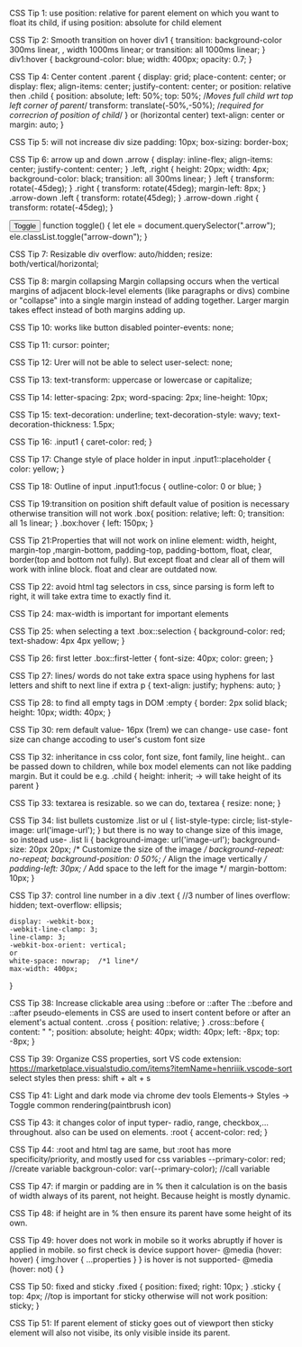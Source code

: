 CSS Tip 1:
use position: relative for parent element on which you want to float its child, if using position: absolute for child element

CSS Tip 2: Smooth transition on hover
div1 {
    transition: background-color 300ms linear, , width 1000ms linear;
    or 
    transition: all 1000ms linear;
}
div1:hover {
    background-color: blue;
    width: 400px;
    opacity: 0.7;
}

CSS Tip 4: Center content
.parent {
    display: grid;
    place-content: center;
    or
    display: flex;
    align-items: center;
    justify-content: center;
    or
    position: relative
    then .child {
        position: absolute;
        left: 50%;
        top: 50%; /*Moves full child wrt top left corner of parent*/
        transform: translate(-50%,-50%); /*required for correcrion of position of child*/
    }
    or (horizontal center)
    text-align: center
    or
    margin: auto;
}

CSS Tip 5: will not increase div size
padding: 10px;
box-sizing: border-box;

CSS Tip 6: arrow up and down
.arrow {
    display: inline-flex;
    align-items: center;
    justify-content: center;
}
.left, .right {
    height: 20px;
    width: 4px;
    background-color: black;
    transition: all 300ms linear;
}
.left {
    transform: rotate(-45deg);
}
.right {
    transform: rotate(45deg);
    margin-left: 8px;
}
.arrow-down .left {
    transform: rotate(45deg);
}
.arrow-down .right {
    transform: rotate(-45deg);
}
<div class="arrow">
    <div class="left"></div>
    <div class="right"></div>
</div>
<button onclick="toggle()">Toggle</button>
function toggle() {
    let ele =  document.querySelector(".arrow");
    ele.classList.toggle("arrow-down");
}

CSS Tip 7: Resizable div
overflow: auto/hidden;
resize: both/vertical/horizontal;

CSS Tip 8: margin collapsing
Margin collapsing occurs when the vertical margins of adjacent block-level elements (like paragraphs or divs) combine or "collapse" into a single margin instead of adding together. Larger margin takes effect instead of both margins adding up.

CSS Tip 10: works like button disabled
pointer-events: none;

CSS Tip 11:
cursor: pointer;            

CSS Tip 12: Urer will not be able to select
user-select: none;

CSS Tip 13:
text-transform: uppercase or lowercase or capitalize;

CSS Tip 14:
letter-spacing: 2px;
word-spacing: 2px;
line-height: 10px;

CSS Tip 15:
text-decoration: underline;
text-decoration-style: wavy;
text-decoration-thickness: 1.5px;

CSS Tip 16:
.input1 {
    caret-color: red;
}

CSS Tip 17: Change style of place holder in input
.input1::placeholder {
    color: yellow;
}

CSS Tip 18: Outline of input
.input1:focus {
    outline-color: 0 or blue;
}

CSS Tip 19:transition on position shift
default value of position is necessary otherwise transition will not work
.box{
    position: relative; left: 0;
    transition: all 1s linear;
}
.box:hover {
    left: 150px;
}

CSS Tip 21:Properties that will not work on inline element: width, height, margin-top ,margin-bottom, padding-top, padding-bottom, float, clear, border(top and bottom not fully).
But except float and clear all of them will work with inline block.
float and clear are outdated now.

CSS Tip 22: avoid html tag selectors in css, since parsing is form left to right, it will take extra time to exactly find it.

CSS Tip 24:
max-width is important for important elements

CSS Tip 25: when selecting a text
.box::selection {
    background-color: red;
    text-shadow: 4px 4px yellow;
}

CSS Tip 26: first letter
.box::first-letter {
    font-size: 40px;
    color: green;
} 

CSS Tip 27: lines/ words do not take extra space using hyphens for last letters and shift to next line if extra
p {
    text-align: justify;
    hyphens: auto;
}

CSS Tip 28: to find all empty tags in DOM
:empty {
    border: 2px solid black;
    height: 10px; width: 40px;
}

CSS Tip 30: rem default value- 16px (1rem)
we can change- <html styel="font-size: 32px">
use case- font size can change accoding to user's custom font size

CSS Tip 32: inheritance in css
color, font size, font family, line height.. can be passed down to children, while box model elements can not like padding margin. But it could be e.g.
.child {
    height: inherit; -> will take height of its parent
}

CSS Tip 33: textarea is resizable. so we can do,
textarea {
    resize: none;
}

CSS Tip 34: list bullets customize
.list or ul {
    list-style-type: circle;
    list-style-image: url('image-url');
}
but there is no way to change size of this image, so instead use-
.list li {
    background-image: url('image-url');
    background-size: 20px 20px; /* Customize the size of the image */
    background-repeat: no-repeat;
    background-position: 0 50%; /* Align the image vertically */
    padding-left: 30px; /* Add space to the left for the image */
    margin-bottom: 10px;
}

CSS Tip 37: control line number in a div
.text {   //3 number of lines
    overflow: hidden;
    text-overflow: ellipsis;

    display: -webkit-box;
    -webkit-line-clamp: 3;
    line-clamp: 3;
    -webkit-box-orient: vertical;
    or 
    white-space: nowrap;  /*1 line*/
    max-width: 400px;
}

CSS Tip 38: Increase clickable area using ::before or ::after
The ::before and ::after pseudo-elements in CSS are used to insert content before or after an element's actual content.
.cross {
    position: relative;
}
.cross::before {
    content: " ";
    position: absolute;
    height: 40px;
    width: 40px;
    left: -8px;
    top: -8px;
}

CSS Tip 39: Organize CSS properties, sort
VS code extension: https://marketplace.visualstudio.com/items?itemName=henriiik.vscode-sort
select styles then press: shift + alt + s

CSS Tip 41:
Light and dark mode via chrome dev tools
Elements-> Styles -> Toggle common rendering(paintbrush icon)

CSS Tip 43: it changes color of input typer- radio, range, checkbox,... throughout. also can be used on elements.
:root {
    accent-color: red;
}

CSS Tip 44: :root and html tag are same, but :root has more specificity/priority, and mostly used for css variables
--primary-color: red;   //create variable
backgroun-color: var(--primary-color);  //call variable

CSS Tip 47: if margin or padding are in % then it calculation is on the basis of width always of its parent, not height. Because height is mostly dynamic.

CSS Tip 48: if height are in % then ensure its parent have some height of its own. 

CSS Tip 49: hover does not work in mobile so it works abruptly if hover is applied in mobile. so first check is device support hover-
@media (hover: hover) {
    img:hover {
        ...properties
    }
}
is hover is not supported-
@media (hover: not) {
}

CSS Tip 50: fixed and sticky
.fixed {
    position: fixed;
    right: 10px;
}
.sticky {
    top: 4px;  //top is important for sticky otherwise will not work
    position: sticky;
}

CSS Tip 51: If parent element of sticky goes out of viewport then sticky element will also not visibe, its only visible inside its parent.